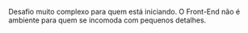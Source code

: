 Desafio muito complexo para quem está iniciando. O Front-End não é ambiente para quem se incomoda com pequenos detalhes.

